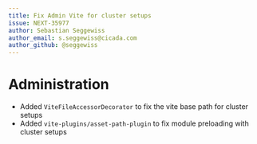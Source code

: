 ```yaml
---
title: Fix Admin Vite for cluster setups
issue: NEXT-35977
author: Sebastian Seggewiss
author_email: s.seggewiss@cicada.com
author_github: @seggewiss
---
```

# Administration
* Added `ViteFileAccessorDecorator` to fix the vite base path for cluster setups
* Added `vite-plugins/asset-path-plugin` to fix module preloading with cluster setups
